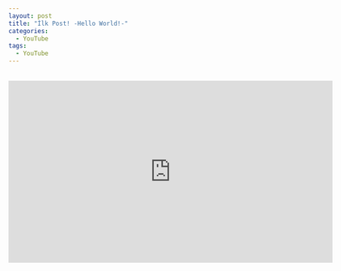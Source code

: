```yaml
---
layout: post
title: "İlk Post! -Hello World!-"
categories:
  - YouTube
tags:
  - YouTube
---
```


<div class="embed-responsive embed-responsive-16by9">
  <iframe width="640" height="360" src="https://www.youtube-nocookie.com/embed/yNO1RJykTwY?controls=0&amp;" frameborder="0" allowfullscreen></iframe>
</div>
